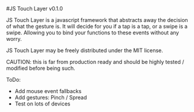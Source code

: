 #JS Touch Layer v0.1.0

JS Touch Layer is a javascript framework that abstracts away the decision of what the gesture is. It will decide for you if a tap is a tap, or a swipe is a swipe. Allowing you to bind your functions to these events without any worry.

JS Touch Layer may be freely distributed under the MIT license.

CAUTION: this is far from production ready and should be highly tested / modified before being such.

ToDo:

- Add mouse event fallbacks
- Add gestures: Pinch / Spread
- Test on lots of devices